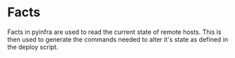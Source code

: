 # Facts

Facts in pyinfra are used to read the current state of remote hosts. This is then used to generate the commands needed to alter it's state as defined in the deploy script.
